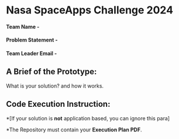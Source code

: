 # Nasa SpaceApps Challenge 2024

#### Team Name -
#### Problem Statement - 
#### Team Leader Email -

## A Brief of the Prototype:
  What is your solution? and how it works.

## Code Execution Instruction:
  *[If your solution is **not** application based, you can ignore this para]
  
 *The Repository must contain your **Execution Plan PDF**.
